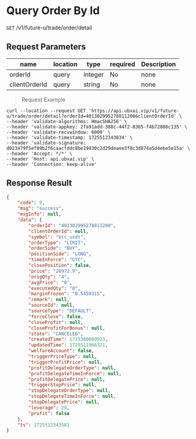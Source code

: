 # Query Order By Id

`GET` /v1/future-u/trade/order/detail

## Request Parameters

| name          | location  | type    | required | Description |
| ------------- | ----- | ------- | ---- | ---- |
| orderId       | query | integer | No   | none |
| clientOrderId | query | string  | No   | none |

> Request Example

```shell
curl --location --request GET 'https://api.ubxai.vip/v1/future-u/trade/order/detail?orderId=401302995278811200&clientOrderId' \
--header 'validate-algorithms: HmacSHA256' \
--header 'validate-appkey: 2fa91add-388c-44f2-8365-f4b72886c135' \
--header 'validate-recvwindow: 6000' \
--header 'validate-timestamp: 1725512343034' \
--header 'validate-signature: d023479f5ef89b2f6caacfddc8be19430c2d29deaee3f8c3d874a5d4ebe5e15a' \
--header 'Accept: */*' \
--header 'Host: api.ubxai.vip' \
--header 'Connection: keep-alive'
```

## Response Result

```json
{
    "code": 0,
    "msg": "success",
    "msgInfo": null,
    "data": {
        "orderId": "401302995278811200",
        "clientOrderId": null,
        "symbol": "btc_usdt",
        "orderType": "LIMIT",
        "orderSide": "BUY",
        "positionSide": "LONG",
        "timeInForce": "GTC",
        "closePosition": false,
        "price": "26972.9",
        "origQty": "4",
        "avgPrice": "0",
        "executedQty": "0",
        "marginFrozen": "0.5459315",
        "remark": null,
        "sourceId": null,
        "sourceType": "DEFAULT",
        "forceClose": false,
        "closeProfit": null,
        "closeProfitForBonus": null,
        "state": "CANCELED",
        "createdTime": 1725380089923,
        "updatedTime": 1725511966321,
        "welfareAccount": false,
        "triggerPriceType": null,
        "triggerProfitPrice": null,
        "profitDelegateOrderType": null,
        "profitDelegateTimeInForce": null,
        "profitDelegatePrice": null,
        "triggerStopPrice": null,
        "stopDelegateOrderType": null,
        "stopDelegateTimeInForce": null,
        "stopDelegatePrice": null,
        "leverage": 20,
        "profit": false
    },
    "ts": 1725512343581
}
```

